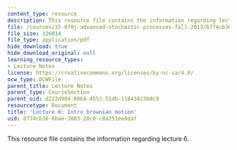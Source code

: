 ```yaml
---
content_type: resource
description: This resource file contains the information regarding lecture 6.
file: /courses/15-070j-advanced-stochastic-processes-fall-2013/6774cb366bae388320c0c8a251ee8daf_MIT15_070JF13_Lec6.pdf
file_size: 326014
file_type: application/pdf
hide_download: true
hide_download_original: null
learning_resource_types:
- Lecture Notes
license: https://creativecommons.org/licenses/by-nc-sa/4.0/
ocw_type: OCWFile
parent_title: Lecture Notes
parent_type: CourseSection
parent_uid: d222d904-8064-4553-51db-11843423b8c9
resourcetype: Document
title: 'Lecture 6: Intro brownian motion'
uid: 6774cb36-6bae-3883-20c0-c8a251ee8daf
---
```

This resource file contains the information regarding lecture 6.